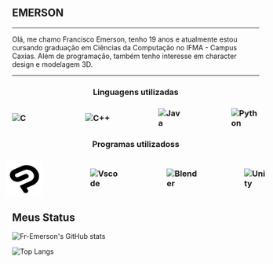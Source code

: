 ## EMERSON

---
Olá, me chamo Francisco Emerson, tenho 19 anos e atualmente estou cursando graduação em Ciências da Computação no IFMA - Campus Caxias. Além de programação, também tenho interesse em character design e modelagem 3D.

---

<h3><center><b>Linguagens utilizadas</b></center><h3>

<div style="display: flex; justify-content: center; align-items: center; gap: 10vw;">
    <img
        src= "https://cdn.jsdelivr.net/gh/devicons/devicon/icons/c/c-original.svg"
        alt = "C"
        title= "C"
        width="75px"
    />
    <img
        src= "https://cdn.jsdelivr.net/gh/devicons/devicon/icons/cplusplus/cplusplus-original.svg"
        alt = "C++"
        title= "C++"
        width="75px"
    />
    <img
        src= "https://cdn.jsdelivr.net/gh/devicons/devicon/icons/java/java-original.svg"
        alt = "Java"
        title= "Java"
        width="75px"
    />
        <img
            src= "https://cdn.jsdelivr.net/gh/devicons/devicon/icons/python/python-original.svg"
            alt = "Python"
            title= "Python"
            width="75px"
        />
</div>

<h3><center><b>Programas utilizadoss</b></center><h3>
<div style="display: flex; justify-content: center; align-items: center; gap: 10vw;">
<img
        src = "https://raw.githubusercontent.com/Hemersom/assets/refs/heads/main/csp.svg"
        alt = "Clip Studio Paint"
        title = "Clip Studio Paint"
        width= "75px"
    />
    <img
        src = "https://cdn.jsdelivr.net/gh/devicons/devicon@latest/icons/vscode/vscode-original.svg"
        alt = "Vscode"
        title = "Vscode"
        width= "75px"
    />
    <img
        src = "https://cdn.jsdelivr.net/gh/devicons/devicon@latest/icons/blender/blender-original.svg"
        alt = "Blender"
        title = "Blender"
        width= "75px"
    />
    <img
        src = "https://cdn.jsdelivr.net/gh/devicons/devicon@latest/icons/unity/unity-original.svg"
        alt = "Unity"
        title = "Unity"
        width= "75px"
    />
</div>

## Meus Status

![Fr-Emerson's GitHub stats](https://github-readme-stats.vercel.app/api?username=Fr-Emerson&show_icons=true&theme=synthwave&locale=pt-br)

![Top Langs](https://github-readme-stats.vercel.app/api/top-langs/?username=Fr-Emerson&layout=compact&theme=synthwave&locale=pt-br)
